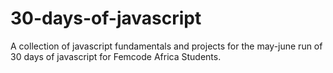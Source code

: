 # 30-days-of-javascript
A collection of javascript fundamentals and projects for the may-june run of 30 days of javascript for Femcode Africa Students.

